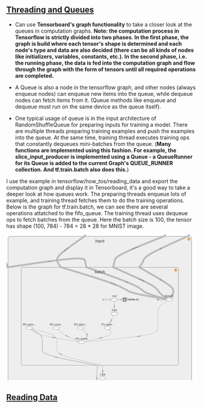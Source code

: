 ## [Threading and Queues](https://www.tensorflow.org/programmers_guide/threading_and_queues)

- Can use **Tensorboard's graph functionality** to take a closer look at the queues in computation graphs. **Note: the computation process in Tensorflow is strictly divided into two phases. In the first phase, the graph is build where each tensor's shape is determined and each node's type and data are also decided (there can be all kinds of nodes like initializers, variables, constants, etc.). In the second phase, i.e. the running phase, the data is fed into the computation graph and flow through the graph with the form of tensors until all required operations are completed.**

- A Queue is also a node in the tensorflow graph, and other nodes (always enqueue nodes) can enqueue new items into the queue, while dequeue nodes can fetch items from it. (Queue methods like enqueue and dequeue must run on the same device as the queue itself).

- One typical usage of queue is in the input architecture of RandomShuffleQueue for preparing inputs for training a model. There are multiple threads preparing training examples and push the examples into the queue. At the same time, training thread executes training ops that constantly dequeues mini-batches from the queue. (**Many functions are implemented using this fashion. For example, the slice\_input\_producer is implemented using a Queue - a QueueRunner for its Queue is added to the current Graph's QUEUE\_RUNNER collection. And tf.train.batch also does this.**)


I use the example in tensorflow/how\_tos/reading\_data and export the computation graph and display it in Tensorboard, it's a good way to take a deeper look at how queues work. The preparing threads enqueue lots of example, and training thread fetches them to do the training operations. Below is the graph for tf.train.batch, we can see there are several operations attatched to the fifo\_queue. The training thread uses dequeue ops to fetch batches from the queue. Here the batch size is 100, the tensor has shape (100, 784) - 784 = 28 \* 28 for MNIST image.  

![](https://github.com/woodfrog/tf_notes/blob/master/reading_data/tf_train_batch.png?raw=true)

## [Reading Data](https://www.tensorflow.org/programmers_guide/reading_data#preloaded_data)


